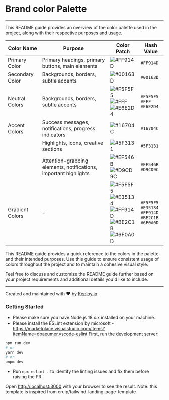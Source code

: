 # Brand color Palette

---

This README guide provides an overview of the color palette used in the project, along with their respective purposes and usage.

| Color Name   | Purpose                                   | Color Patch                                                 | Hash Value |
|--------------|-------------------------------------------|------------------------------------------------------------|------------|
| Primary Color| Primary headings, primary buttons, main elements | ![#FF914D](https://via.placeholder.com/20/FF914D?text=+) | `#FF914D` |
| Secondary Color | Backgrounds, borders, subtle accents  | ![#00163D](https://via.placeholder.com/20/00163D?text=+)   | `#00163D` |
| Neutral Colors | Backgrounds, borders, subtle accents | ![#F5F5F5](https://via.placeholder.com/20/F5F5F5?text=+) <br> ![#FFF](https://via.placeholder.com/20/FFF?text=+) <br> ![#E6E2D4](https://via.placeholder.com/20/E6E2D4?text=+) | `#F5F5F5` <br> `#FFF` <br> `#E6E2D4` |
| Accent Colors | Success messages, notifications, progress indicators | ![#16704C](https://via.placeholder.com/20/16704C?text=+) | `#16704C` |
|               | Highlights, icons, creative sections | ![#5F3131](https://via.placeholder.com/20/5F3131?text=+)   | `#5F3131` |
|               | Attention-grabbing elements, notifications, important highlights | ![#EF546B](https://via.placeholder.com/20/EF546B?text=+) <br> ![#D9CD9C](https://via.placeholder.com/20/D9CD9C?text=+) | `#EF546B` <br> `#D9CD9C` |
| Gradient Colors | - | ![#F5F5F5](https://via.placeholder.com/20/F5F5F5?text=+) <br> ![#E35134](https://via.placeholder.com/20/E35134?text=+) <br> ![#FF914D](https://via.placeholder.com/20/FF914D?text=+) <br> ![#BE2C1B](https://via.placeholder.com/20/BE2C1B?text=+) <br> ![#6F0A0D](https://via.placeholder.com/20/6F0A0D?text=+) | `#F5F5F5` <br> `#E35134` <br> `#FF914D` <br> `#BE2C1B` <br> `#6F0A0D` |

This README guide provides a quick reference to the colors in the palette and their intended purposes. Use this guide to ensure consistent usage of colors throughout the project and to maintain a cohesive visual style.

Feel free to discuss and customize the README guide further based on your project requirements and additional details you'd like to include.

---


Created and maintained with ❤️ by [Keploy.io](https://keploy.io/).

### Getting Started

- Please make sure you have Node.js 18.x.x installed on your machine.
- Please install the ESLint extension by microsoft - https://marketplace.visualstudio.com/items?itemName=dbaeumer.vscode-eslint
First, run the development server:

```bash
npm run dev
# or
yarn dev
# or
pnpm dev
```

- Run `npx eslint .` to identify the linting issues and fix them before raising the PR. 

Open [http://localhost:3000](http://localhost:3000) with your browser to see the result.
Note: this template is inspired from cruip/tailwind-landing-page-template 